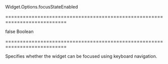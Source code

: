 <!--id-->Widget.Options.focusStateEnabled<!--/id-->
===========================================================================
<!--default-->false<!--/default-->
<!--type-->Boolean<!--/type-->
===========================================================================

<!--shortDescription-->
Specifies whether the widget can be focused using keyboard navigation.
<!--/shortDescription-->

<!--fullDescription-->

<!--/fullDescription-->